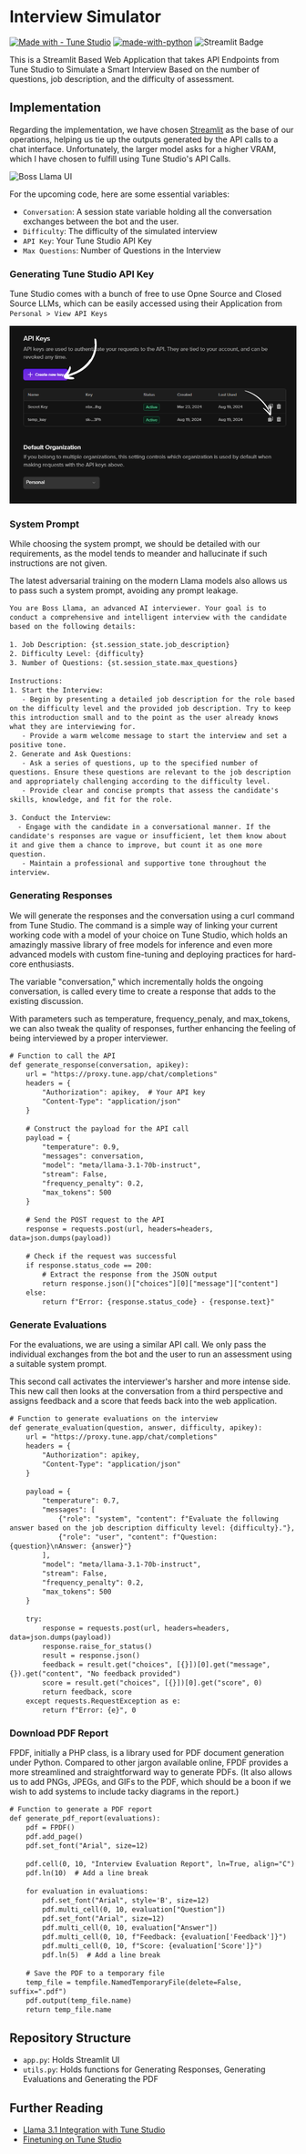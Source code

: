 # Interview Simulator
[![Made with - Tune Studio](https://img.shields.io/static/v1?label=Made+with&message=Tune+Studio&color=%236E18FB)](https://)
[![made-with-python](https://img.shields.io/badge/Made%20with-Python-1f425f.svg)](https://www.python.org/)
![Streamlit Badge](https://img.shields.io/badge/Streamlit-FF4B4B?logo=streamlit&logoColor=fff&style=flat-square)

This is a Streamlit Based Web Application that takes API Endpoints from Tune Studio to Simulate a Smart Interview Based on the number of questions, job description, and the difficulty of assessment.

## Implementation
Regarding the implementation, we have chosen [Streamlit](https://streamlit.io/) as the base of our operations, helping us tie up the outputs generated by the API calls to a chat interface. Unfortunately, the larger model asks for a higher VRAM, which I have chosen to fulfill using Tune Studio's API Calls.

![Boss Llama UI](https://dev-to-uploads.s3.amazonaws.com/uploads/articles/q64wwop4t1chbb9ftm6u.png)

For the upcoming code, here are some essential variables:
- `Conversation`: A session state variable holding all the conversation exchanges between the bot and the user.
- `Difficulty`: The difficulty of the simulated interview
- `API Key`: Your Tune Studio API Key
- `Max Questions`: Number of Questions in the Interview

### Generating Tune Studio API Key
Tune Studio comes with a bunch of free to use Opne Source and Closed Source LLMs, which can be easily accessed using their Application from `Personal > View API Keys`

![Tune Studio API Key](assets/1.png)

### System Prompt
 While choosing the system prompt, we should be detailed with our requirements, as the model tends to meander and hallucinate if such instructions are not given.

The latest adversarial training on the modern Llama models also allows us to pass such a system prompt, avoiding any prompt leakage.

```
You are Boss Llama, an advanced AI interviewer. Your goal is to conduct a comprehensive and intelligent interview with the candidate based on the following details:

1. Job Description: {st.session_state.job_description}
2. Difficulty Level: {difficulty}
3. Number of Questions: {st.session_state.max_questions}

Instructions:
1. Start the Interview:
   - Begin by presenting a detailed job description for the role based on the difficulty level and the provided job description. Try to keep this introduction small and to the point as the user already knows what they are interviewing for.
   - Provide a warm welcome message to start the interview and set a positive tone.
2. Generate and Ask Questions:
   - Ask a series of questions, up to the specified number of questions. Ensure these questions are relevant to the job description and appropriately challenging according to the difficulty level.
   - Provide clear and concise prompts that assess the candidate's skills, knowledge, and fit for the role.

3. Conduct the Interview:
  - Engage with the candidate in a conversational manner. If the candidate's responses are vague or insufficient, let them know about it and give them a chance to improve, but count it as one more question.
   - Maintain a professional and supportive tone throughout the interview.
```

### Generating Responses
We will generate the responses and the conversation using a curl command from Tune Studio. The command is a simple way of linking your current working code with a model of your choice on Tune Studio, which holds an amazingly massive library of free models for inference and even more advanced models with custom fine-tuning and deploying practices for hard-core enthusiasts.

The variable "conversation," which incrementally holds the ongoing conversation, is called every time to create a response that adds to the existing discussion.

With parameters such as temperature, frequency_penaly, and max_tokens, we can also tweak the quality of responses, further enhancing the feeling of being interviewed by a proper interviewer.

```
# Function to call the API
def generate_response(conversation, apikey):
    url = "https://proxy.tune.app/chat/completions"
    headers = {
        "Authorization": apikey,  # Your API key
        "Content-Type": "application/json"
    }

    # Construct the payload for the API call
    payload = {
        "temperature": 0.9,
        "messages": conversation,
        "model": "meta/llama-3.1-70b-instruct",
        "stream": False,
        "frequency_penalty": 0.2,
        "max_tokens": 500
    }

    # Send the POST request to the API
    response = requests.post(url, headers=headers, data=json.dumps(payload))

    # Check if the request was successful
    if response.status_code == 200:
        # Extract the response from the JSON output
        return response.json()["choices"][0]["message"]["content"]
    else:
        return f"Error: {response.status_code} - {response.text}"
```
### Generate Evaluations
For the evaluations, we are using a similar API call. We only pass the individual exchanges from the bot and the user to run an assessment using a suitable system prompt.

This second call activates the interviewer's harsher and more intense side. This new call then looks at the conversation from a third perspective and assigns feedback and a score that feeds back into the web application.

```
# Function to generate evaluations on the interview
def generate_evaluation(question, answer, difficulty, apikey):
    url = "https://proxy.tune.app/chat/completions"
    headers = {
        "Authorization": apikey,
        "Content-Type": "application/json"
    }

    payload = {
        "temperature": 0.7,
        "messages": [
            {"role": "system", "content": f"Evaluate the following answer based on the job description difficulty level: {difficulty}."},
            {"role": "user", "content": f"Question: {question}\nAnswer: {answer}"}
        ],
        "model": "meta/llama-3.1-70b-instruct",
        "stream": False,
        "frequency_penalty": 0.2,
        "max_tokens": 500
    }

    try:
        response = requests.post(url, headers=headers, data=json.dumps(payload))
        response.raise_for_status()
        result = response.json()
        feedback = result.get("choices", [{}])[0].get("message", {}).get("content", "No feedback provided")
        score = result.get("choices", [{}])[0].get("score", 0)
        return feedback, score
    except requests.RequestException as e:
        return f"Error: {e}", 0
```
### Download PDF Report
FPDF, initially a PHP class, is a library used for PDF document generation under Python. Compared to other jargon available online, FPDF provides a more streamlined and straightforward way to generate PDFs. (It also allows us to add PNGs, JPEGs, and GIFs to the PDF, which should be a boon if we wish to add systems to include tacky diagrams in the report.)

```
# Function to generate a PDF report
def generate_pdf_report(evaluations):
    pdf = FPDF()
    pdf.add_page()
    pdf.set_font("Arial", size=12)
    
    pdf.cell(0, 10, "Interview Evaluation Report", ln=True, align="C")
    pdf.ln(10)  # Add a line break
    
    for evaluation in evaluations:
        pdf.set_font("Arial", style='B', size=12)
        pdf.multi_cell(0, 10, evaluation["Question"])
        pdf.set_font("Arial", size=12)
        pdf.multi_cell(0, 10, evaluation["Answer"])
        pdf.multi_cell(0, 10, f"Feedback: {evaluation['Feedback']}")
        pdf.multi_cell(0, 10, f"Score: {evaluation['Score']}")
        pdf.ln(5)  # Add a line break

    # Save the PDF to a temporary file
    temp_file = tempfile.NamedTemporaryFile(delete=False, suffix=".pdf")
    pdf.output(temp_file.name)
    return temp_file.name
```
## Repository Structure
- `app.py`: Holds Streamlit UI
- `utils.py`: Holds functions for Generating Responses, Generating Evaluations and Generating the PDF

## Further Reading
- [Llama 3.1 Integration with Tune Studio](https://tunehq.ai/blog/tune-ai-integrates-latest-llama-3-1)
- [Finetuning on Tune Studio](https://tunehq.ai/blog/finetuning-llms)

